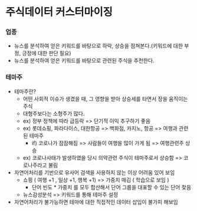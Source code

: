 # 주식데이터 커스터마이징

### 업종

* 뉴스를 분석하여 얻은 키워드를 바탕으로 하락, 상승을 점쳐본다.(키워드에 대한 부정, 긍정에 대한 판단 필요)
* 뉴스를 분석하여 얻은 키워드를 바탕으로 관련된 주식을 추천한다.



### 테마주

* 테마주란?
  * 어떤 사회적 이슈가 생겼을 때, 그 영향을 받아 상승세를 타면서 장을 움직이는 주식
  * 대형주보다는 소형주가 많다.
  * ex) 정부 정책에 따라 급등락 => 단기적 이익 추구하기 좋음
  * ex) 롯데쇼핑, 파라다이스, 대한항공 => 백화점, 카지노, 항공 => 여행과 관련된 테마주
    * if) 코로나가 잠잠해짐 => 사람들이 여행을 많이 가게 됨 => 여행관련주 상승
  * ex) 코로나사태가 발생하였을 당시 의약관련 주식이 테마주로서 상승함 => 코로나주라고 불림
* 자연어처리를 기반으로 유사어 검색을 사용하지 않는 이상 어려움 있어 보임
  * 쇼핑 ( 여행 +1 , 일상 +1, 행복 +1) => 가중치 매김 ( 학습으로 보임 )
    * 단어 빈도 * 가중치 를 모두 합산해서 단어 그룹을 대표할 수 있는 단어 찾음
  * 뉴스감성분석 => 키워드를 통해 테마주 설정 
* 자연어처리가 불가능하면 테마에 대한 직접적인 데이터 삽입이 불가피 해보임
